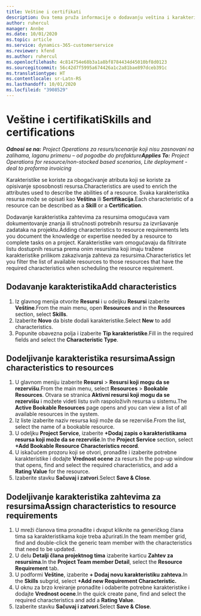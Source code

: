 ```yaml
---
title: Veštine i certifikati
description: Ova tema pruža informacije o dodavanju veština i karakteristika certifikovanja resursima.
author: ruhercul
manager: Annbe
ms.date: 10/01/2020
ms.topic: article
ms.service: dynamics-365-customerservice
ms.reviewer: kfend
ms.author: ruhercul
ms.openlocfilehash: 4c814754e68b3a1a8bf8784434d45010bf8d0123
ms.sourcegitcommit: 56c42d7f5995a674426a1c2a81bae897dceb391c
ms.translationtype: HT
ms.contentlocale: sr-Latn-RS
ms.lasthandoff: 10/01/2020
ms.locfileid: "3908529"
---
```

# <a name="skills-and-certifications"></a><span data-ttu-id="c33f4-103">Veštine i certifikati</span><span class="sxs-lookup"><span data-stu-id="c33f4-103">Skills and certifications</span></span>
<span data-ttu-id="c33f4-104">_**Odnosi se na:** Project Operations za resurs/scenarije koji nisu zasnovani na zalihama, laganu primenu – od pogodbe do profakture_</span><span class="sxs-lookup"><span data-stu-id="c33f4-104">_**Applies To:** Project Operations for resource/non-stocked based scenarios, Lite deployment - deal to proforma invoicing_</span></span>

<span data-ttu-id="c33f4-105">Karakteristike se koriste za obogaćivanje atributa koji se koriste za opisivanje sposobnosti resursa.</span><span class="sxs-lookup"><span data-stu-id="c33f4-105">Characteristics are used to enrich the attributes used to describe the abilities of a resource.</span></span> <span data-ttu-id="c33f4-106">Svaka karakteristika resursa može se opisati kao **Veština** ili **Sertifikacija**.</span><span class="sxs-lookup"><span data-stu-id="c33f4-106">Each characteristic of a resource can be described as a **Skill** or a **Certification**.</span></span>

<span data-ttu-id="c33f4-107">Dodavanje karakteristika zahtevima za resursima omogućava vam dokumentovanje znanja ili stručnosti potrebnih resursu za izvršavanje zadataka na projektu.</span><span class="sxs-lookup"><span data-stu-id="c33f4-107">Adding characteristics to resource requirements lets you document the knowledge or expertise needed by a resource to complete tasks on a project.</span></span> <span data-ttu-id="c33f4-108">Karakteristike vam omogućavaju da filtrirate listu dostupnih resursa prema onim resursima koji imaju tražene karakteristike prilikom zakazivanja zahteva za resursima.</span><span class="sxs-lookup"><span data-stu-id="c33f4-108">Characteristics let you filter the list of available resources to those resources that have the required characteristics when scheduling the resource requirement.</span></span>

## <a name="add-characteristics"></a><span data-ttu-id="c33f4-109">Dodavanje karakteristika</span><span class="sxs-lookup"><span data-stu-id="c33f4-109">Add characteristics</span></span>

1. <span data-ttu-id="c33f4-110">Iz glavnog menija otvorite **Resursi** i u odeljku **Resursi** izaberite **Veštine**.</span><span class="sxs-lookup"><span data-stu-id="c33f4-110">From the main menu, open **Resources** and in the **Resources** section, select **Skills**.</span></span>
2. <span data-ttu-id="c33f4-111">Izaberite **Novo** da biste dodali karakteristike.</span><span class="sxs-lookup"><span data-stu-id="c33f4-111">Select **New** to add characteristics.</span></span>
3. <span data-ttu-id="c33f4-112">Popunite obavezna polja i izaberite **Tip karakteristike**.</span><span class="sxs-lookup"><span data-stu-id="c33f4-112">Fill in the required fields and select the **Characteristic Type**.</span></span>

## <a name="assign-characteristics-to-resources"></a><span data-ttu-id="c33f4-113">Dodeljivanje karakteristika resursima</span><span class="sxs-lookup"><span data-stu-id="c33f4-113">Assign characteristics to resources</span></span>

1. <span data-ttu-id="c33f4-114">U glavnom meniju izaberite **Resursi** > **Resursi koji mogu da se rezervišu**.</span><span class="sxs-lookup"><span data-stu-id="c33f4-114">From the main menu, select **Resources** > **Bookable Resources**.</span></span> <span data-ttu-id="c33f4-115">Otvara se stranica **Aktivni resursi koji mogu da se rezervišu** i možete videti listu svih raspoloživih resursa u sistemu.</span><span class="sxs-lookup"><span data-stu-id="c33f4-115">The **Active Bookable Resources** page opens and you can view a list of all available resources in the system.</span></span>
2. <span data-ttu-id="c33f4-116">Iz liste izaberite naziv resursa koji može da se rezerviše.</span><span class="sxs-lookup"><span data-stu-id="c33f4-116">From the list, select the name of a bookable resource.</span></span>
3. <span data-ttu-id="c33f4-117">U odeljku **Project Service**, izaberite **+Dodaj zapis o karakteristikama resursa koji može da se rezerviše**.</span><span class="sxs-lookup"><span data-stu-id="c33f4-117">In the **Project Service** section, select **+Add Bookable Resource Characteristics record**.</span></span>
4. <span data-ttu-id="c33f4-118">U iskačućem prozoru koji se otvori, pronađite i izaberite potrebne karakteristike i dodajte **Vrednost ocene** za resurs.</span><span class="sxs-lookup"><span data-stu-id="c33f4-118">In the pop-up window that opens, find and select the required characteristics, and add a **Rating Value** for the resource.</span></span>
5. <span data-ttu-id="c33f4-119">Izaberite stavku **Sačuvaj i zatvori**.</span><span class="sxs-lookup"><span data-stu-id="c33f4-119">Select **Save & Close**.</span></span>

## <a name="assign-characteristics-to-resource-requirements"></a><span data-ttu-id="c33f4-120">Dodeljivanje karakteristika zahtevima za resursima</span><span class="sxs-lookup"><span data-stu-id="c33f4-120">Assign characteristics to resource requirements</span></span>

1. <span data-ttu-id="c33f4-121">U mreži članova tima pronađite i dvaput kliknite na generičkog člana tima sa karakteristikama koje treba ažurirati.</span><span class="sxs-lookup"><span data-stu-id="c33f4-121">In the team member grid, find and double-click the generic team member with the characteristics that need to be updated.</span></span>
2. <span data-ttu-id="c33f4-122">U delu **Detalji člana projektnog tima** izaberite karticu **Zahtev za resursima**.</span><span class="sxs-lookup"><span data-stu-id="c33f4-122">In the **Project Team member Detail**, select the **Resource Requirement** tab.</span></span>
3. <span data-ttu-id="c33f4-123">U podformi **Veštine**, izaberite **+ Dodaj novu karakteristiku zahteva.**</span><span class="sxs-lookup"><span data-stu-id="c33f4-123">In the **Skills** subgrid, select **+Add new Requirement Characteristic.**</span></span>
4. <span data-ttu-id="c33f4-124">U oknu za brzo kreiranje pronađite i odaberite potrebne karakteristike i dodajte **Vrednost ocene**.</span><span class="sxs-lookup"><span data-stu-id="c33f4-124">In the quick create pane, find and select the required characteristics and add a **Rating Value**.</span></span>
5. <span data-ttu-id="c33f4-125">Izaberite stavku **Sačuvaj i zatvori**.</span><span class="sxs-lookup"><span data-stu-id="c33f4-125">Select **Save & Close**.</span></span>
